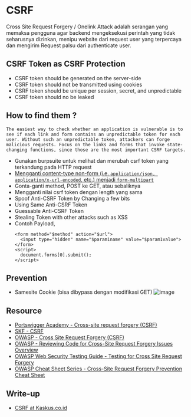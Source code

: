 # CSRF

Cross Site Request Forgery / Onelink Attack adalah serangan yang memaksa pengguna agar backend mengeksekusi perintah yang tidak seharusnya dizinkan, menipu website dari request user yang terpercaya dan mengirim Request palsu dari authenticate user.

## CSRF Token as CSRF Protection
- CSRF token should be generated on the server-side
- CSRF token should not be transmitted using cookies
- CSRF token should be unique per session, secret, and unpredictable
- CSRF token should no be leaked

## How to find them ?
```
The easiest way to check whether an application is vulnerable is to see if each link and form contains an unpredictable token for each user. Without such an unpredictable token, attackers can forge malicious requests. Focus on the links and forms that invoke state-changing functions, since those are the most important CSRF targets.
```
- Gunakan burpsuite untuk melihat dan merubah csrf token yang terkandung pada HTTP request
- [Mengganti content-type non-form  (i.e. `application/json, application/x-url-encoded`, etc.) menjadi `form-multipart`](https://medium.com/bugbountywriteup/refocusing-in-bug-hunting-bonus-an-interestingly-simple-to-test-csrf-bypass-8595b3312147)
- Gonta-ganti method, POST ke GET, atau sebaliknya
- Mengganti nilai csrf token dengan length yang sama
- Spoof Anti-CSRF Token by Changing a few bits
- Using Same Anti-CSRF Token
- Guessable Anti-CSRF Token
- Stealing Token with other attacks such as XSS
- Contoh Payload,
  ```
  <form method="$method" action="$url">
    <input type="hidden" name="$param1name" value="$param1value">
  </form>
  <script>
    document.forms[0].submit();
  </script>
  ```
## Prevention
- Samesite Cookie (bisa dibypass dengan modifikasi GET)
![image](https://user-images.githubusercontent.com/52058660/120603439-3cca2d80-c476-11eb-8de1-2d803a2a4c45.png)

## Resource
- [Portswigger Academy - Cross-site request forgery (CSRF)](https://portswigger.net/web-security/csrf)
- [SKF - CSRF](https://owasp-skf.gitbook.io/asvs-write-ups/kbid-5-csrf)
- [OWASP - Cross Site Request Forgery (CSRF)](https://owasp.org/www-community/attacks/csrf)
- [OWASP - Reviewing Code for Cross-Site Request Forgery Issues
Overview](https://owasp.org/www-project-code-review-guide/reviewing-code-for-csrf-issues)
- [OWASP Web Security Testing Guide - Testing for Cross Site Request Forgery](https://github.com/OWASP/wstg/blob/master/document/4-Web_Application_Security_Testing/06-Session_Management_Testing/05-Testing_for_Cross_Site_Request_Forgery.md)
- [OWASP Cheat Sheet Series - Cross-Site Request Forgery Prevention Cheat Sheet](https://cheatsheetseries.owasp.org/cheatsheets/Cross-Site_Request_Forgery_Prevention_Cheat_Sheet.html)

## Write-up
- [CSRF at Kaskus.co.id](https://medium.com/@daffailhamr/csrf-at-kaskus-co-id-f8e31864807f)
